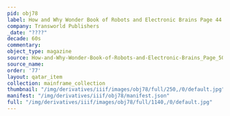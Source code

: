 ```yaml
---
pid: obj78
label: How and Why Wonder Book of Robots and Electronic Brains Page 44
company: Transworld Publishers
_date: "????"
decade: 60s
commentary:
object_type: magazine
source: How-and-Why-Wonder-Book-of-Robots-and-Electronic-Brains_Page_50
source_name:
order: '77'
layout: qatar_item
collection: mainframe_collection
thumbnail: "/img/derivatives/iiif/images/obj78/full/250,/0/default.jpg"
manifest: "/img/derivatives/iiif/obj78/manifest.json"
full: "/img/derivatives/iiif/images/obj78/full/1140,/0/default.jpg"
---
```

